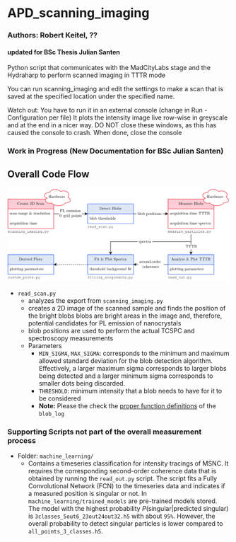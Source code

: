# APD_scanning_imaging
### Authors: Robert Keitel, ??
#### updated for BSc Thesis Julian Santen
Python script that communicates with the MadCityLabs stage and the Hydraharp to perform scanned imaging in TTTR mode

You can run scanning_imaging and edit the settings to make a scan that is saved at the specified location under the specified name.

Watch out: You have to run it in an external console (change in Run - Configuration per file)
It plots the intensity image live row-wise in greyscale and at the end in a nicer way.
DO NOT close these windows, as this has caused the console to crash. When done, close the console

### Work in Progress (New Documentation for BSc Julian Santen)

## Overall Code Flow
![Codeflow](png/CodeFlow_v1_drawio_withNames.png)

* `read_scan.py`
  * analyzes the export from `scanning_imaging.py`
  * creates a 2D image of the scanned sample and finds the position of the bright blobs
  blobs are bright areas in the image and, therefore, potential candidates for PL emission of nanocrystals
  * blob positions are used to perform the actual TCSPC and spectroscopy measurements
  * Parameters
    * `MIN_SIGMA`, `MAX_SIGMA`: corresponds to the minimum and maximum allowed standard deviation for the blob detection
      algorithm. Effectively, a larger maximum sigma corresponds to larger blobs being detected and a larger
      minimum sigma corresponds to smaller dots being discarded.
    * `THRESHOLD`: minimum intensity that a blob needs to have for it to be considered
    * **Note:** Please the check the [proper function definitions](https://scikit-image.org/docs/stable/auto_examples/features_detection/plot_blob.html) of the `blob_log`

### Supporting Scripts not part of the overall measurement process
* Folder: `machine_learning/`
  * Contains a timeseries classification for intensity tracings of MSNC. It requires the corresponding second-order 
    coherence data that is obtained by running the `read_out.py` script. The script fits a  Fully Convolutional Network
    (FCN) to the timeseries data and indicates if a measured position is singular or not. In `machine_learning/trained_models`
    are pre-trained models stored. The model with the highest probability $`P(\text{singular}|\text{predicted singular})`$ is
   `3classes_5out6_23out24out32.h5` with about `95%`. However, the overall probability to detect singular particles is 
   lower compared to `all_points_3_classes.h5`.
